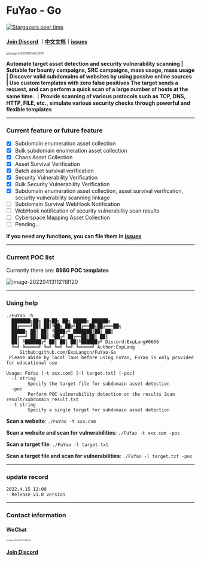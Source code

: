 # FuYao - Go

[![Stargazers over time](https://starchart.cc/Bian-Sh/UniJoystick.svg)](https://starchart.cc/Bian-Sh/UniJoystick)

#### [Join Discord](https://discord.gg/GCZzJmzW3G) ｜[中文文档](README_CN.md)｜[issues](https://github.com/ExpLangcn/FuYao-Go/issues)

<img src="https://tva1.sinaimg.cn/large/e6c9d24egy1h17yaqtwb7j20uq0lwdim.jpg" alt="image-20220413114822870" style="zoom: 50%;" />

**Automate target asset detection and security vulnerability scanning | Suitable for bounty campaigns, SRC campaigns, mass usage, mass usage | Discover valid subdomains of websites by using passive online sources | Use custom templates with zero false positives The target sends a request, and can perform a quick scan of a large number of hosts at the same time. ｜Provide scanning of various protocols such as TCP, DNS, HTTP, FILE, etc., simulate various security checks through powerful and flexible templates**

----

### Current feature or future feature

- [x] Subdomain enumeration asset collection
- [x] Bulk subdomain enumeration asset collection
- [x] Chaos Asset Collection
- [x] Asset Survival Verification
- [x] Batch asset survival verification
- [x] Security Vulnerability Verification
- [x] Bulk Security Vulnerability Verification
- [x] Subdomain enumeration asset collection, asset survival verification, security vulnerability scanning linkage
- [ ] Subdomain Survival WebHook Notification
- [ ] WebHook notification of security vulnerability scan results
- [ ] Cyberspace Mapping Asset Collection
- [ ] Pending...

**If you need any functions, you can file them in [issues](https://github.com/ExpLangcn/FuYao-Go/issues)**

----

### Current POC list

Currently there are: **8980 POC templates**

![image-20220413112118120](https://tva1.sinaimg.cn/large/e6c9d24egy1h17yarsz5hj20em08yt90.jpg)

----

### Using help

````
./FuYao -h
  ███████╗██╗ ██╗██╗ ██╗ █████╗ ██████╗
  ██╔════╝██║ ██║╚██╗ ██╔╝██╔══██╗██╔═══██╗
  █████╗ ██║ ██║ ╚████╔╝ ███████║██║ ██║
  ██╔══╝ ██║ ██║ ╚██╔╝ ██╔══██║██║ ██║
  ██║ ╚██████╔╝ ██║ ██║ ██║╚██████╔╝ Discord:ExpLang#6666
  ╚═╝ ╚═════╝ ╚═╝ ╚═╝ ╚═╝ ╚═════╝ Author:ExpLang
     Github:github.com/ExpLangcn/FuYao-Go
 Please abide by local laws before using FuYao, FuYao is only provided for educational use

Usage: FuYao [-t xxx.com] [-l target.txt] [-poc]
  -l string
        Specify the target file for subdomain asset detection
  -poc
        Perform POC vulnerability detection on the results Scan result/subdomain_result.txt
  -t string
        Specify a single target for subdomain asset detection
````

**Scan a website**: `./FuYao -t xxx.com`

**Scan a website and scan for vulnerabilities**: `./FuYao -t xxx.com -poc`

**Scan a target file**: `./FuYao -l target.txt `

**Scan a target file and scan for vulnerabilities**: `./FuYao -l target.txt -poc`

----

### update record

````
2022.4.15 12:00
- Release v1.0 version
````

----

### Contact information

#### WeChat

<img src="https://tva1.sinaimg.cn/large/e6c9d24egy1h17yaq5zf6j20u012aq5x.jpg" alt="image-20220413113316684" style="zoom: 33%;" />

#### **[Join Discord](https://discord.gg/GCZzJmzW3G)**
